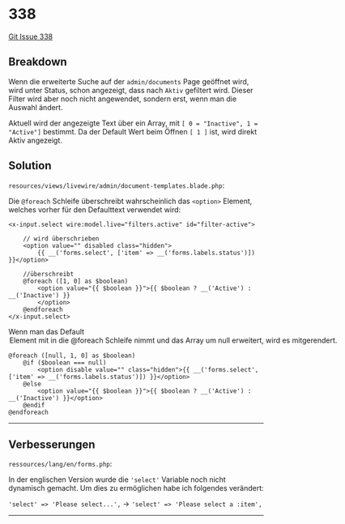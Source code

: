 # 338

[Git Issue 338](https://git.etes.de/edira/edira/-/issues/338)

## Breakdown 

Wenn die erweiterte Suche auf der `admin/documents` Page geöffnet wird, wird unter Status, schon angezeigt, dass nach `Aktiv` gefiltert wird. Dieser Filter wird aber noch nicht angewendet, sondern erst, wenn man die Auswahl ändert. 

Aktuell wird der angezeigte Text über ein Array, mit `[ 0 = "Inactive", 1 = "Active"]` bestimmt. Da der Default Wert beim Öffnen `[ 1 ]` ist, wird direkt Aktiv angezeigt. 


## Solution

`resources/views/livewire/admin/document-templates.blade.php`:

Die `@foreach` Schleife überschreibt wahrscheinlich das `<option>` Element, welches vorher für den Defaulttext verwendet wird:

```
<x-input.select wire:model.live="filters.active" id="filter-active">

    // wird überschrieben
    <option value="" disabled class="hidden">
        {{ __('forms.select', ['item' => __('forms.labels.status')]) }}</option>

    //überschreibt
    @foreach ([1, 0] as $boolean)
        <option value="{{ $boolean }}">{{ $boolean ? __('Active') : __('Inactive') }}
        </option>
    @endforeach
</x-input.select>
```

Wenn man das Default <option> Element mit in die `@foreach` Schleife nimmt und das Array um `null` erweitert, wird es mitgerendert.

```
@foreach ([null, 1, 0] as $boolean)
    @if ($boolean === null)
        <option disable value="" class="hidden">{{ __('forms.select', ['item' => __('forms.labels.status')]) }}</option>
    @else
        <option value="{{ $boolean }}">{{ $boolean ? __('Active') : __('Inactive') }}</option>
    @endif
@endforeach
```

---

## Verbesserungen

`ressources/lang/en/forms.php`:

In der englischen Version wurde die `'select'` Variable noch nicht dynamisch gemacht. Um dies zu ermöglichen habe ich folgendes verändert:

`'select' => 'Please select...',`  -> `'select' => 'Please select a :item',`

---
